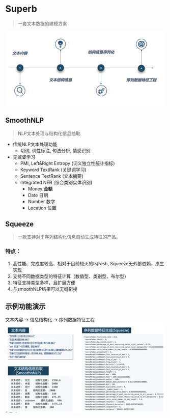 # Superb 
> 一套文本数据的建模方案

![Superb_Pipeline](superb_pipeline.png)

## SmoothNLP
> NLP文本处理与结构化信息抽取
* 传统NLP文本处理功能
   - 切词, 词性标注, 句法分析, 情感识别
* 无监督学习
   - PMI, Left&Right Entropy (词义独立性统计指标)
   - Keyword TextRank (关键词学习)
   - Sentence TextRank (文本摘要)
   - Integrated NER (综合类别实体识别)
       - Money **金额**
       - Date 日期
       - Number 数字
       - Location 位置

## Squeeze 
> 一款支持对于序列结构化信息自动生成特征的产品。
### 特点：
1. 高性能、完成度较高、相对于目前较火的*tsfresh*, Squeeze无外部依赖，原生实现
2. 支持不同数据类型的特征计算（数值型、类别型、布尔型）
3. 特征支持类型多样，且扩展方便 
5. 与smoothNLP结果可以无缝衔接

## 示例功能演示
文本内容 -> 信息结构化 -> 序列数据特征工程
![Superb_Money_Demo](superb_money_demo.png)
